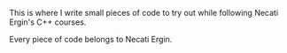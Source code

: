 This is where I write small pieces of code to try out while following Necati Ergin's C++ courses. 

Every piece of code belongs to Necati Ergin.
